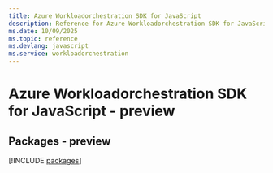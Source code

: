 ```yaml
---
title: Azure Workloadorchestration SDK for JavaScript
description: Reference for Azure Workloadorchestration SDK for JavaScript
ms.date: 10/09/2025
ms.topic: reference
ms.devlang: javascript
ms.service: workloadorchestration
---
```

# Azure Workloadorchestration SDK for JavaScript - preview
## Packages - preview
[!INCLUDE [packages](workloadorchestration-index.md)]